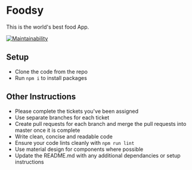 # Foodsy
This is the world's best food App.

[![Maintainability](https://api.codeclimate.com/v1/badges/3fbfcd479da3bf2bc377/maintainability)](https://codeclimate.com/github/VictorUkafor/web-starter-victor-ukafor/maintainability)

## Setup
- Clone the code from the repo
- Run `npm i` to install packages

## Other Instructions
- Please complete the tickets you've been assigned
- Use separate branches for each ticket
- Create pull requests for each branch and merge the pull requests into master once it is complete
- Write clean, concise and readable code
- Ensure your code lints cleanly with `npm run lint`
- Use material design for components where possible
- Update the README.md with any additional dependancies or setup instructions
